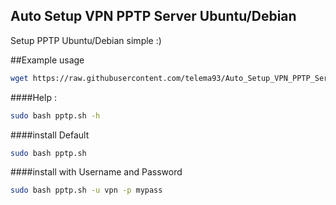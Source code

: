## Auto Setup VPN PPTP Server Ubuntu/Debian
Setup PPTP Ubuntu/Debian simple :)

##Example usage

```sh
wget https://raw.githubusercontent.com/telema93/Auto_Setup_VPN_PPTP_Server_Ubuntu-Debian/master/pptp.sh
```
####Help :

```sh
sudo bash pptp.sh -h
```

####install Default 

```sh
sudo bash pptp.sh
```

####install with Username and Password

```sh
sudo bash pptp.sh -u vpn -p mypass
```

